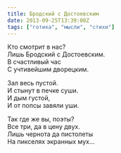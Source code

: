```yaml
---
title: Бродский с Достоевским
date: 2013-09-25T13:39:00Z
tags: ["готика", "мысли", "стихи"]
---
```


Кто смотрит в нас?  
Лишь Бродский с Достоевским.  
В счастливый час  
С учтивейшим дворецким.

Зал весь пустой.  
И стынут в печке суши.  
И дым густой,  
И от попсы завяли уши.

Так где же вы, поэты?  
Все три, да в цену двух.  
Лишь чернота да пистолеты  
На пикселях экранных мух…  
